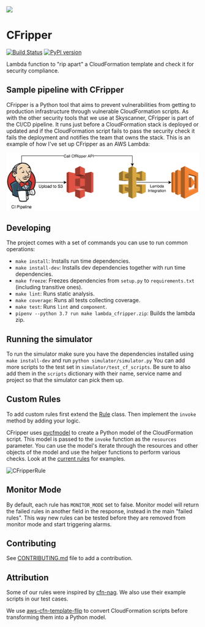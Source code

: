 <img src="docs/images/logo.png" width="200">

# CFripper

[![Build Status](https://travis-ci.org/Skyscanner/cfripper.svg?branch=master)](https://travis-ci.org/Skyscanner/cfripper)
[![PyPI version](https://badge.fury.io/py/cfripper.svg)](https://badge.fury.io/py/cfripper)

Lambda function to "rip apart" a CloudFormation template and check it for security compliance.

## Sample pipeline with CFripper

CFripper is a Python tool that aims to prevent vulnerabilities from getting to production infrastructure through vulnerable CloudFormation scripts. As with the other security tools that we use at Skyscanner, CFripper is part of the CI/CD pipeline. It runs just before a CloudFormation stack is deployed or updated and if the CloudFormation script fails to pass the security check it fails the deployment and notifies the team that owns the stack. This is an example of how I've set up CFripper as an AWS Lambda:

![CFripperPipeline](docs/images/cfripper.png)

## Developing

The project comes with a set of commands you can use to run common operations:

- `make install`: Installs run time dependencies.
- `make install-dev`: Installs dev dependencies together with run time dependencies.
- `make freeze`: Freezes dependencies from `setup.py` to `requirements.txt` (including transitive ones).
- `make lint`: Runs static analysis.
- `make coverage`: Runs all tests collecting coverage.
- `make test`: Runs `lint` and `component`.
- `pipenv --python 3.7 run make lambda_cfripper.zip`: Builds the lambda zip.

## Running the simulator

To run the simulator make sure you have the dependencies installed using `make install-dev` and run `python simulator/simulator.py`
You can add more scripts to the test set in `simulator/test_cf_scripts`.
Be sure to also add them in the `scripts` dictionary with their name, service name and project so that the simulator can pick them up.

## Custom Rules

To add custom rules first extend the [Rule](cfripper/model/rule_processor.py) class. Then implement the `invoke` method by adding your logic.

CFripper uses [pycfmodel](https://github.com/Skyscanner/pycfmodel) to create a Python model of the CloudFormation script. This model is passed to the `invoke` function as the `resources` parameter. You can use the model's iterate through the resources and other objects of the model and use the helper functions to perform various checks. Look at the [current rules](cfripper/rules) for examples.

![CFripperRule](docs/images/rule.png)

## Monitor Mode
By default, each rule has `MONITOR_MODE` set to false. Monitor model will return the failed rules in another field in the response, instead in the main "failed rules". This way new rules can be tested before they are removed from monitor mode and start triggering alarms.

## Contributing

See [CONTRIBUTING.md](CONTRIBUTING.md) file to add a contribution.

## Attribution
Some of our rules were inspired by [cfn-nag](https://github.com/stelligent/cfn_nag). We also use their example scripts in our test cases.

We use [aws-cfn-template-flip](https://github.com/awslabs/aws-cfn-template-flip) to convert CloudFormation scripts before transforming them into a Python model.
